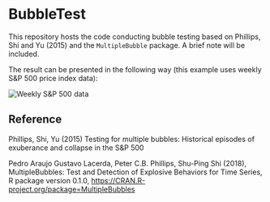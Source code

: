 # BubbleTest

This repository hosts the code conducting bubble testing based on Phillips, Shi and Yu (2015) and the `MultipleBubble` package. A brief note will be included.

The result can be presented in the following way (this example uses weekly S&P 500 price index data):

![Weekly S&P 500 data](C:\Users\Zhan\Dropbox\Research\BubbleTest\SPX_combine.png)



## Reference

Phillips, Shi, Yu (2015) Testing for multiple bubbles: Historical episodes of exuberance and collapse in the S&P 500

Pedro Araujo Gustavo Lacerda, Peter C.B. Phillips, Shu-Ping Shi (2018), MultipleBubbles: Test and Detection of Explosive Behaviors for Time Series, R package version 0.1.0, https://CRAN.R-project.org/package=MultipleBubbles
